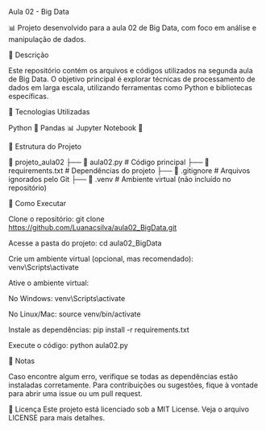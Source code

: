 Aula 02 - Big Data


📊 Projeto desenvolvido para a aula 02 de Big Data, com foco em análise e manipulação de dados.




📌 Descrição


Este repositório contém os arquivos e códigos utilizados na segunda aula de Big Data. 
O objetivo principal é explorar técnicas de processamento de dados em larga escala, utilizando ferramentas como Python e bibliotecas específicas.




🚀 Tecnologias Utilizadas


Python 🐍
Pandas 📊
Jupyter Notebook 📒



📂 Estrutura do Projeto


📁 projeto_aula02
 ├── 📜 aula02.py          # Código principal
 ├── 📜 requirements.txt   # Dependências do projeto
 ├── 📜 .gitignore         # Arquivos ignorados pelo Git
 ├── 📁 .venv              # Ambiente virtual (não incluído no repositório)





🔧 Como Executar


Clone o repositório:
git clone https://github.com/Luanacsilva/aula02_BigData.git




Acesse a pasta do projeto:
cd aula02_BigData



Crie um ambiente virtual (opcional, mas recomendado):
venv\Scripts\activate



Ative o ambiente virtual:


No Windows:
venv\Scripts\activate



No Linux/Mac:
source venv/bin/activate




Instale as dependências:
pip install -r requirements.txt




Execute o código:
python aula02.py






📝 Notas

Caso encontre algum erro, verifique se todas as dependências estão instaladas corretamente.
Para contribuições ou sugestões, fique à vontade para abrir uma issue ou um pull request.




📜 Licença
Este projeto está licenciado sob a MIT License. Veja o arquivo LICENSE para mais detalhes.










